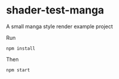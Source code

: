 # shader-test-manga

A small manga style render example project

Run
```
npm install
```

Then
```
npm start
```
